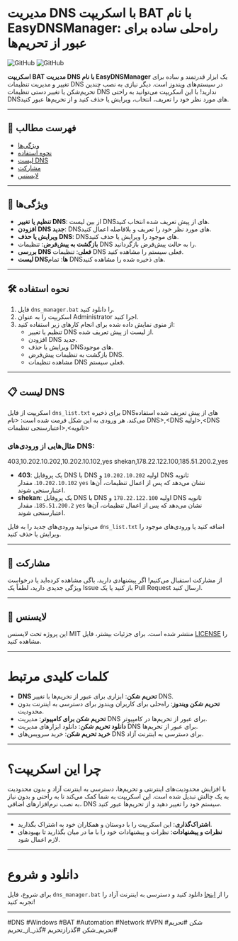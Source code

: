 # مدیریت DNS با اسکریپت BAT با نام EasyDNSManager: راه‌حلی ساده برای عبور از تحریم‌ها

![GitHub](https://img.shields.io/badge/license-MIT-blue)
![GitHub](https://img.shields.io/badge/language-BAT-yellow)

**اسکریپت BAT مدیریت DNS با نام EasyDNSManager** یک ابزار قدرتمند و ساده برای تغییر و مدیریت تنظیمات DNS در سیستم‌های ویندوز است. دیگر نیازی به نصب چندین تحریم‌شکن یا تغییر دستی تنظیمات DNS ندارید! با این اسکریپت می‌توانید به راحتی DNSهای مورد نظر خود را تعریف، انتخاب، ویرایش یا حذف کنید و از تحریم‌ها عبور کنید.

---

## 📜 فهرست مطالب
- [ویژگی‌ها](#-ویژگی‌ها)
- [نحوه استفاده](#-نحوه-استفاده)
- [لیست DNS](#-لیست-dns)
- [مشارکت](#-مشارکت)
- [لایسنس](#-لایسنس)

---

## 🌟 ویژگی‌ها
- **تنظیم یا تغییر DNS**: از بین لیست DNSهای از پیش تعریف شده انتخاب کنید.
- **افزودن DNS جدید**: DNSهای مورد نظر خود را تعریف و بلافاصله اعمال کنید.
- **ویرایش یا حذف DNS**: DNSهای موجود را ویرایش یا حذف کنید.
- **بازگشت به پیش‌فرض**: تنظیمات DNS را به حالت پیش‌فرض بازگردانید.
- **بررسی DNS فعلی**: تنظیمات DNS فعلی سیستم را مشاهده کنید.
- **لیست DNSها**: تمام DNSهای ذخیره شده را مشاهده کنید.

---

## 🛠️ نحوه استفاده
1. فایل `dns_manager.bat` را دانلود کنید.
2. اسکریپت را به عنوان Administrator اجرا کنید.
3. از منوی نمایش داده شده برای انجام کارهای زیر استفاده کنید:
   - تنظیم یا تغییر DNS از لیست از پیش تعریف شده.
   - افزودن DNS جدید.
   - ویرایش یا حذف DNSهای موجود.
   - بازگشت به تنظیمات پیش‌فرض DNS.
   - مشاهده تنظیمات DNS فعلی سیستم.

---

## 📋 لیست DNS
اسکریپت از فایل `dns_list.txt` برای ذخیره DNSهای از پیش تعریف شده استفاده می‌کند. هر ورودی به این شکل فرمت شده است:
<نام DNS>,<DNS اولیه>,<DNS ثانویه>,<اعتبارسنجی تنظیمات>


### مثال‌هایی از ورودی‌های DNS:
403,10.202.10.202,10.202.10.102,yes
shekan,178.22.122.100,185.51.200.2,yes

- **403**: یک پروفایل DNS با DNS اولیه `10.202.10.202` و DNS ثانویه `10.202.10.102`. مقدار `yes` نشان می‌دهد که پس از اعمال تنظیمات، آن‌ها اعتبارسنجی شوند.
- **shekan**: یک پروفایل DNS با DNS اولیه `178.22.122.100` و DNS ثانویه `185.51.200.2`. مقدار `yes` نشان می‌دهد که پس از اعمال تنظیمات، آن‌ها اعتبارسنجی شوند.

می‌توانید ورودی‌های جدید را به فایل `dns_list.txt` اضافه کنید یا ورودی‌های موجود را ویرایش یا حذف کنید.

---

## 🤝 مشارکت
از مشارکت استقبال می‌کنیم! اگر پیشنهادی دارید، باگی مشاهده کرده‌اید یا درخواست ویژگی جدیدی دارید، لطفاً یک Issue باز کنید یا یک Pull Request ارسال کنید.

---

## 📄 لایسنس
این پروژه تحت لایسنس MIT منتشر شده است. برای جزئیات بیشتر، فایل [LICENSE](LICENSE) را مشاهده کنید.

---

# کلمات کلیدی مرتبط
- **DNS تحریم شکن**: ابزاری برای عبور از تحریم‌ها با تغییر DNS.
- **تحریم شکن ویندوز**: راه‌حلی برای کاربران ویندوز برای دسترسی به اینترنت بدون محدودیت.
- **تحریم شکن برای کامپیوتر**: مدیریت DNS برای عبور از تحریم‌ها در کامپیوتر.
- **دانلود تحریم شکن**: دانلود ابزارهای مدیریت DNS برای عبور از تحریم‌ها.
- **خرید تحریم شکن**: خرید سرویس‌های DNS برای دسترسی به اینترنت آزاد.

---

# چرا این اسکریپت؟
با افزایش محدودیت‌های اینترنتی و تحریم‌ها، دسترسی به اینترنت آزاد و بدون محدودیت به یک چالش تبدیل شده است. این اسکریپت به شما کمک می‌کند تا به راحتی و بدون نیاز به نصب نرم‌افزارهای اضافی، DNS سیستم خود را تغییر دهید و از تحریم‌ها عبور کنید.

---
- **اشتراک‌گذاری**: این اسکریپت را با دوستان و همکاران خود به اشتراک بگذارید.
- **نظرات و پیشنهادات**: نظرات و پیشنهادات خود را با ما در میان بگذارید تا بهبودهای لازم اعمال شود.


---

# دانلود و شروع
برای شروع، فایل `dns_manager.bat` را از [اینجا](#) دانلود کنید و دسترسی به اینترنت آزاد را تجربه کنید!

---

#DNS #Windows #BAT #Automation #Network #VPN #شکن #تحریم #تحریم_شکن #گذرازتحریم #گذر_از_تحریم
